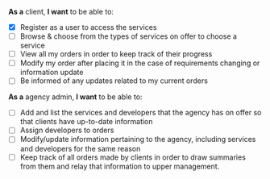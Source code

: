 **As a** client, **I want** to be able to:

- [x] Register as a user to access the services
- [ ] Browse & choose from the types of services on offer to choose a service
- [ ] View all my orders in order to keep track of their progress
- [ ] Modify my order after placing it in the case of requirements changing or information update
- [ ] Be informed of any updates related to my current orders

**As a** agency admin, **I want** to be able to:

- [ ] Add and list the services and developers that the agency has on offer so that clients have up-to-date information
- [ ] Assign developers to orders
- [ ] Modify/update information pertaining to the agency, including services and developers for the same reason
- [ ] Keep track of all orders made by clients in order to draw summaries from them and relay that information to upper management.
